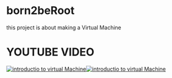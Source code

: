 # born2beRoot
this project is about making a Virtual Machine

# **YOUTUBE VIDEO**

[![introductio to virtual Machine](https://ytcards.demolab.com/?id=wX75Z-4MEoM&ab_channel=NetworkChuck&lang=en&background_color=%230d1117&title_color=%23ffffff&stats_color=%23dedede&width=250&duration= "virtual machine")](https://youtu.be/wX75Z-4MEoM)[![introductio to virtual Machine](https://ytcards.demolab.com/?id=ORcvSkgdA58&ab_channel=Computerphile&lang=en&background_color=%230d1117&title_color=%23ffffff&stats_color=%23dedede&width=250&duration= "ssh protocol")](https://youtu.be/ORcvSkgdA58)
